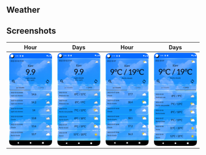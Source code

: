 ## Weather
## Screenshots
|   Hour |   Days |   Hour |   Days  
|---	|---	|---  |--- 
|  ![](https://github.com/KsushaLad/Weather/blob/main/Screenshot_20221002_180513.png)    |  ![](https://github.com/KsushaLad/Weather/blob/main/Screenshot_20221002_180534.png)    |   ![](https://github.com/KsushaLad/Weather/blob/main/Screenshot_20221002_181936.png) |   ![](https://github.com/KsushaLad/Weather/blob/main/Screenshot_20221002_180547.png)   

